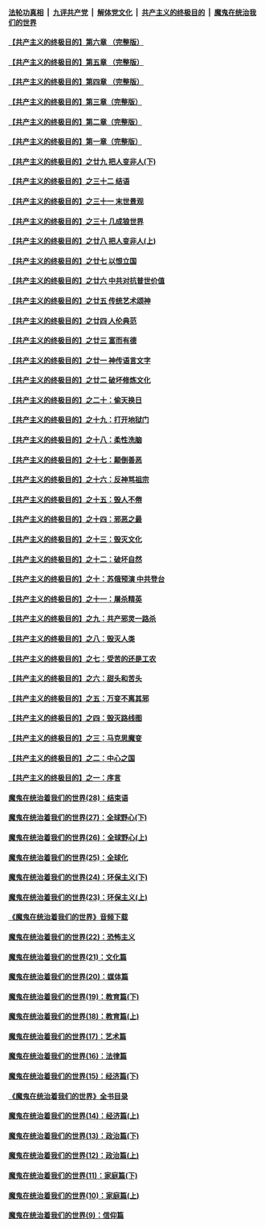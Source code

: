 

####  [法轮功真相](../../../../basic/blob/master/README.md?t=05222331) &nbsp;|&nbsp; [九评共产党](../../../../9ping.md/blob/master/README.md?t=05222331) &nbsp;|&nbsp; [解体党文化](../../../../jtdwh.md/blob/master/README.md?t=05222331)  &nbsp;|&nbsp; [共产主义的终极目的](../../../../gczydzjmd.md/blob/master/README.md?t=05222331) &nbsp;|&nbsp; [魔鬼在统治我们的世界](../../../../mgztzwmdsj.md/blob/master/README.md?t=05222331) 

#### [【共产主义的终极目的】第六章 （完整版）](../pages/nsc422/n11428913.md?t=05222331) 

#### [【共产主义的终极目的】第五章 （完整版）](../pages/nsc422/n11428912.md?t=05222331) 

#### [【共产主义的终极目的】第四章 （完整版）](../pages/nsc422/n11428907.md?t=05222331) 

#### [【共产主义的终极目的】第三章（完整版）](../pages/nsc422/n11428848.md?t=05222331) 

#### [【共产主义的终极目的】第二章（完整版）](../pages/nsc422/n11428831.md?t=05222331) 

#### [【共产主义的终极目的】第一章（完整版）](../pages/nsc422/n11417651.md?t=05222331) 

#### [【共产主义的终极目的】之廿九 把人变非人(下)](../pages/nsc422/n11344140.md?t=05222331) 

#### [【共产主义的终极目的】之三十二 结语](../pages/nsc422/n11360535.md?t=05222331) 

#### [【共产主义的终极目的】之三十一 末世景观](../pages/nsc422/n11351129.md?t=05222331) 

#### [【共产主义的终极目的】之三十 几成狼世界](../pages/nsc422/n11348280.md?t=05222331) 

#### [【共产主义的终极目的】之廿八 把人变非人(上)](../pages/nsc422/n11340492.md?t=05222331) 

#### [【共产主义的终极目的】之廿七 以恨立国](../pages/nsc422/n11336944.md?t=05222331) 

#### [【共产主义的终极目的】之廿六 中共对抗普世价值](../pages/nsc422/n11324785.md?t=05222331) 

#### [【共产主义的终极目的】之廿五 传统艺术颂神](../pages/nsc422/n11296396.md?t=05222331) 

#### [【共产主义的终极目的】之廿四 人伦典范](../pages/nsc422/n11296397.md?t=05222331) 

#### [【共产主义的终极目的】之廿三 富而有德](../pages/nsc422/n11283598.md?t=05222331) 

#### [【共产主义的终极目的】之廿一 神传语言文字](../pages/nsc422/n11263265.md?t=05222331) 

#### [【共产主义的终极目的】之廿二 破坏修炼文化](../pages/nsc422/n11245728.md?t=05222331) 

#### [【共产主义的终极目的】之二十：偷天换日](../pages/nsc422/n11238846.md?t=05222331) 

#### [【共产主义的终极目的】之十九：打开地狱门](../pages/nsc422/n11206376.md?t=05222331) 

#### [【共产主义的终极目的】之十八：柔性洗脑](../pages/nsc422/n11199994.md?t=05222331) 

#### [【共产主义的终极目的】之十七：颠倒善恶](../pages/nsc422/n11179782.md?t=05222331) 

#### [【共产主义的终极目的】之十六：反神骂祖宗](../pages/nsc422/n11166798.md?t=05222331) 

#### [【共产主义的终极目的】之十五：毁人不倦](../pages/nsc422/n11166792.md?t=05222331) 

#### [【共产主义的终极目的】之十四：邪恶之最](../pages/nsc422/n11150249.md?t=05222331) 

#### [【共产主义的终极目的】之十三：毁灭文化](../pages/nsc422/n11135227.md?t=05222331) 

#### [【共产主义的终极目的】之十二：破坏自然](../pages/nsc422/n11135214.md?t=05222331) 

#### [【共产主义的终极目的】之十：苏俄预演 中共登台](../pages/nsc422/n11118424.md?t=05222331) 

#### [【共产主义的终极目的】之十一：屠杀精英](../pages/nsc422/n11118442.md?t=05222331) 

#### [【共产主义的终极目的】之九：共产邪灵一路杀](../pages/nsc422/n11114139.md?t=05222331) 

#### [【共产主义的终极目的】之八：毁灭人类](../pages/nsc422/n11108503.md?t=05222331) 

#### [【共产主义的终极目的】之七：受苦的还是工农](../pages/nsc422/n11101809.md?t=05222331) 

#### [【共产主义的终极目的】之六：甜头和苦头](../pages/nsc422/n11096971.md?t=05222331) 

#### [【共产主义的终极目的】之五：万变不离其邪](../pages/nsc422/n11091285.md?t=05222331) 

#### [【共产主义的终极目的】之四：毁灭路线图](../pages/nsc422/n11086284.md?t=05222331) 

#### [【共产主义的终极目的】之三：马克思魔变](../pages/nsc422/n11061941.md?t=05222331) 

#### [【共产主义的终极目的】之二：中心之国](../pages/nsc422/n11047728.md?t=05222331) 

#### [【共产主义的终极目的】之一：序言](../pages/nsc422/n11086077.md?t=05222331) 

#### [魔鬼在统治着我们的世界(28)：结束语](../pages/nsc422/n10936246.md?t=05222331) 

#### [魔鬼在统治着我们的世界(27)：全球野心(下)](../pages/nsc422/n10928319.md?t=05222331) 

#### [魔鬼在统治着我们的世界(26)：全球野心(上)](../pages/nsc422/n10900318.md?t=05222331) 

#### [魔鬼在统治着我们的世界(25)：全球化](../pages/nsc422/n10788205.md?t=05222331) 

#### [魔鬼在统治着我们的世界(24)：环保主义(下)](../pages/nsc422/n10695307.md?t=05222331) 

#### [魔鬼在统治着我们的世界(23)：环保主义(上)](../pages/nsc422/n10688613.md?t=05222331) 

#### [《魔鬼在统治着我们的世界》音频下载](../pages/nsc422/n10635553.md?t=05222331) 

#### [魔鬼在统治着我们的世界(22)：恐怖主义](../pages/nsc422/n10614727.md?t=05222331) 

#### [魔鬼在统治着我们的世界(21)：文化篇](../pages/nsc422/n10597706.md?t=05222331) 

#### [魔鬼在统治着我们的世界(20)：媒体篇](../pages/nsc422/n10586579.md?t=05222331) 

#### [魔鬼在统治着我们的世界(19)：教育篇(下)](../pages/nsc422/n10564808.md?t=05222331) 

#### [魔鬼在统治着我们的世界(18)：教育篇(上)](../pages/nsc422/n10526970.md?t=05222331) 

#### [魔鬼在统治着我们的世界(17)：艺术篇](../pages/nsc422/n10499093.md?t=05222331) 

#### [魔鬼在统治着我们的世界(16)：法律篇](../pages/nsc422/n10485969.md?t=05222331) 

#### [魔鬼在统治着我们的世界(15)：经济篇(下)](../pages/nsc422/n10469975.md?t=05222331) 

#### [《魔鬼在统治着我们的世界》全书目录](../pages/nsc422/n10464261.md?t=05222331) 

#### [魔鬼在统治着我们的世界(14)：经济篇(上)](../pages/nsc422/n10457370.md?t=05222331) 

#### [魔鬼在统治着我们的世界(13)：政治篇(下)](../pages/nsc422/n10448270.md?t=05222331) 

#### [魔鬼在统治着我们的世界(12)：政治篇(上)](../pages/nsc422/n10444576.md?t=05222331) 

#### [魔鬼在统治着我们的世界(11)：家庭篇(下)](../pages/nsc422/n10440961.md?t=05222331) 

#### [魔鬼在统治着我们的世界(10)：家庭篇(上)](../pages/nsc422/n10435448.md?t=05222331) 

#### [魔鬼在统治着我们的世界(9)：信仰篇](../pages/nsc422/n10432159.md?t=05222331) 

